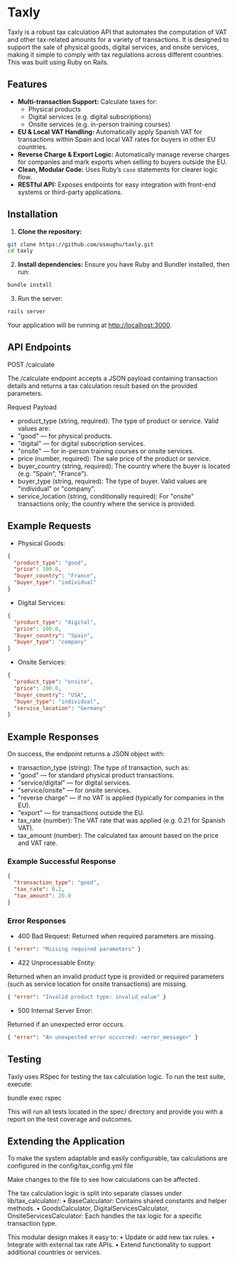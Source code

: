 # Taxly

Taxly is a robust tax calculation API that automates the computation of VAT and other tax-related amounts for a variety of transactions. It is designed to support the sale of physical goods, digital services, and onsite services, making it simple to comply with tax regulations across different countries. This was built using Ruby on Rails.

## Features

- **Multi-transaction Support:** Calculate taxes for:
  - Physical products
  - Digital services (e.g. digital subscriptions)
  - Onsite services (e.g. in-person training courses)
- **EU & Local VAT Handling:** Automatically apply Spanish VAT for transactions within Spain and local VAT rates for buyers in other EU countries.
- **Reverse Charge & Export Logic:** Automatically manage reverse charges for companies and mark exports when selling to buyers outside the EU.
- **Clean, Modular Code:** Uses Ruby’s `case` statements for clearer logic flow.
- **RESTful API:** Exposes endpoints for easy integration with front-end systems or third-party applications.

## Installation

1. **Clone the repository:**

```bash
git clone https://github.com/oseughu/taxly.git
cd taxly

```

2. **Install dependencies:**
   Ensure you have Ruby and Bundler installed, then run:

```bash
bundle install
```

3. Run the server:

```bash
rails server
```

Your application will be running at <http://localhost:3000>.

## API Endpoints

POST /calculate

The /calculate endpoint accepts a JSON payload containing transaction details and returns a tax calculation result based on the provided parameters.

Request Payload

- product_type (string, required):
  The type of product or service. Valid values are:
- "good" — for physical products.
- "digital" — for digital subscription services.
- "onsite" — for in-person training courses or onsite services.
- price (number, required):
  The sale price of the product or service.
- buyer_country (string, required):
  The country where the buyer is located (e.g. "Spain", "France").
- buyer_type (string, required):
  The type of buyer. Valid values are "individual" or "company".
- service_location (string, conditionally required):
  For "onsite" transactions only; the country where the service is provided.

## Example Requests

- Physical Goods:

```json
{
  "product_type": "good",
  "price": 100.0,
  "buyer_country": "France",
  "buyer_type": "individual"
}
```

- Digital Services:

```json
{
  "product_type": "digital",
  "price": 100.0,
  "buyer_country": "Spain",
  "buyer_type": "company"
}
```

- Onsite Services:

```json
{
  "product_type": "onsite",
  "price": 200.0,
  "buyer_country": "USA",
  "buyer_type": "individual",
  "service_location": "Germany"
}
```

## Example Responses

On success, the endpoint returns a JSON object with:

- transaction_type (string):
  The type of transaction, such as:
- "good" — for standard physical product transactions.
- "service/digital" — for digital services.
- "service/onsite" — for onsite services.
- "reverse charge" — if no VAT is applied (typically for companies in the EU).
- "export" — for transactions outside the EU.
- tax_rate (number):
  The VAT rate that was applied (e.g. 0.21 for Spanish VAT).
- tax_amount (number):
  The calculated tax amount based on the price and VAT rate.

### Example Successful Response

```json
{
  "transaction_type": "good",
  "tax_rate": 0.2,
  "tax_amount": 20.0
}
```

### Error Responses

- 400 Bad Request:
  Returned when required parameters are missing.

```json
{ "error": "Missing required parameters" }
```

- 422 Unprocessable Entity:

Returned when an invalid product type is provided or required parameters (such as service location for onsite transactions) are missing.

```json
{ "error": "Invalid product type: invalid_value" }
```

- 500 Internal Server Error:

Returned if an unexpected error occurs.

```json
{ "error": "An unexpected error occurred: <error_message>" }
```

## Testing

Taxly uses RSpec for testing the tax calculation logic. To run the test suite, execute:

bundle exec rspec

This will run all tests located in the spec/ directory and provide you with a report on the test coverage and outcomes.

## Extending the Application

To make the system adaptable and easily configurable, tax calculations are configured in the config/tax_config.yml file

Make changes to the file to see how calculations can be affected.

The tax calculation logic is split into separate classes under lib/tax_calculator/:
• BaseCalculator: Contains shared constants and helper methods.
• GoodsCalculator, DigitalServicesCalculator, OnsiteServicesCalculator: Each handles the tax logic for a specific transaction type.

This modular design makes it easy to:
• Update or add new tax rules.
• Integrate with external tax rate APIs.
• Extend functionality to support additional countries or services.

